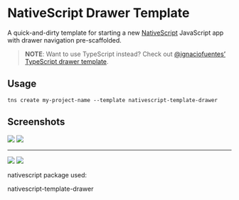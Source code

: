 # NativeScript Drawer Template

A quick-and-dirty template for starting a new [NativeScript](https://www.nativescript.org/) JavaScript app with drawer navigation pre-scaffolded.

> **NOTE**: Want to use TypeScript instead? Check out [@ignaciofuentes’ TypeScript drawer template](https://github.com/ignaciofuentes/nativescript-template-drawer-ts).

## Usage

`tns create my-project-name --template nativescript-template-drawer`

## Screenshots

![](http://i.imgur.com/i5Qm4Xh.png)
![](http://i.imgur.com/sneoZhC.png)

---

![](http://i.imgur.com/ktJtT0y.png)
![](http://i.imgur.com/6Kha8WY.png)


nativescript package used:

nativescript-template-drawer
